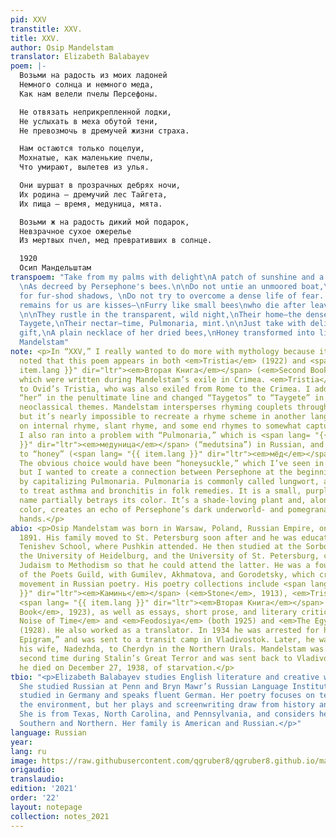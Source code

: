 ```yaml
---
pid: XXV
transtitle: XXV.
title: XXV.
author: Osip Mandelstam
translator: Elizabeth Balabayev
poem: |-
  Возьми на радость из моих ладоней
  Немного солнца и немного меда,
  Как нам велели пчелы Персефоны.

  Не отвязать неприкрепленной лодки,
  Не услыхать в меха обутой тени,
  Не превозмочь в дремучей жизни страха.

  Нам остаются только поцелуи,
  Мохнатые, как маленькие пчелы,
  Что умирают, вылетев из улья.

  Они шуршат в прозрачных дебрях ночи,
  Их родина — дремучий лес Тайгета,
  Их пища — время, медуница, мята.

  Возьми ж на радость дикий мой подарок,
  Невзрачное сухое ожерелье
  Из мертвых пчел, мед превративших в солнце.

  1920
  Осип Мандельштам
transpoem: "Take from my palms with delight\nA patch of sunshine and a touch of honey,
  \nAs decreed by Persephone's bees.\n\nDo not untie an unmoored boat,\nDo not listen
  for fur-shod shadows, \nDo not try to overcome a dense life of fear. \n\nAll that
  remains for us are kisses—\nFurry like small bees\nwho die after leaving the hive.
  \n\nThey rustle in the transparent, wild night,\nTheir home—the dense forests of
  Taygete,\nTheir nectar—time, Pulmonaria, mint.\n\nJust take with delight my savage
  gift,\nA plain necklace of her dried bees,\nHoney transformed into light. \n\n1920\nOsip
  Mandelstam"
note: <p>In “XXV,” I really wanted to do more with mythology because it should be
  noted that this poem appears in both <em>Tristia</em> (1922) and <span lang= "{{
  item.lang }}" dir="ltr"><em>Вторая Книга</em></span> (<em>Second Book</em>, 1923),
  which were written during Mandelstam’s exile in Crimea. <em>Tristia</em> refers
  to Ovid’s Tristia, who was also exiled from Rome to the Crimea. I added the word
  “her” in the penultimate line and changed “Taygetos” to “Taygete” in order to highlight
  neoclassical themes. Mandelstam intersperses rhyming couplets throughout the poem,
  but it’s nearly impossible to recreate a rhyme scheme in another language. I relied
  on internal rhyme, slant rhyme, and some end rhymes to somewhat capture that effect.
  I also ran into a problem with “Pulmonaria,” which is <span lang= "{{ item.lang
  }}" dir="ltr"><em>медуница</em></span> (“medutsina”) in Russian, and sounds similar
  to “honey” (<span lang= "{{ item.lang }}" dir="ltr"><em>мёд</em></span> or “meyod”).
  The obvious choice would have been “honeysuckle,” which I’ve seen in other translations,
  but I wanted to create a connection between Persephone at the beginning of the poem
  by capitalizing Pulmonaria. Pulmonaria is commonly called lungwort, and is used
  to treat asthma and bronchitis in folk remedies. It is a small, purple flower; the
  name partially betrays its color. It’s a shade-loving plant and, along with the
  color, creates an echo of Persephone’s dark underworld- and pomegranate-stained
  hands.</p>
abio: <p>Osip Mandelstam was born in Warsaw, Poland, Russian Empire, on January 14,
  1891. His family moved to St. Petersburg soon after and he was educated at the prestigious
  Tenishev School, where Pushkin attended. He then studied at the Sorbonne in Paris,
  the University of Heidelburg, and the University of St. Petersburg, converting from
  Judaism to Methodism so that he could attend the latter. He was a founding member
  of the Poets Guild, with Gumilev, Akhmatova, and Gorodetsky, which created the Acmeist
  movement in Russian poetry. His poetry collections include <span lang= "{{ item.lang
  }}" dir="ltr"><em>Каминь</em></span> (<em>Stone</em>, 1913), <em>Trista</em> (1922),
  <span lang= "{{ item.lang }}" dir="ltr"><em>Вторая Книга</em></span> (<em>Second
  Book</em>, 1923), as well as essays, short prose, and literary criticism in <em>The
  Noise of Time</em> and <em>Feodosiya</em> (both 1925) and <em>The Egyptian Stamp</em>
  (1928). He also worked as a translator. In 1934 he was arrested for his poem, “Stalin
  Epigram,” and was sent to a transit camp in Vladivostok. Later, he was exiled with
  his wife, Nadezhda, to Cherdyn in the Northern Urals. Mandelstam was arrested a
  second time during Stalin’s Great Terror and was sent back to Vladivostok, where
  he died on December 27, 1938, of starvation.</p>
tbio: "<p>Elizabeth Balabayev studies English literature and creative writing (C’21).
  She studied Russian at Penn and Bryn Mawr’s Russian Language Institute. She also
  studied in Germany and speaks fluent German. Her poetry focuses on technology and
  the environment, but her plays and screenwriting draw from history and women’s stories.
  She is from Texas, North Carolina, and Pennsylvania, and considers herself both
  Southern and Northern. Her family is American and Russian.</p>"
language: Russian
year: 
lang: ru
image: https://raw.githubusercontent.com/qgruber8/qgruber8.github.io/main/assets/images/images_21/obstfelder.jpg
origaudio: 
translaudio: 
edition: '2021'
order: '22'
layout: notepage
collection: notes_2021
---
```

